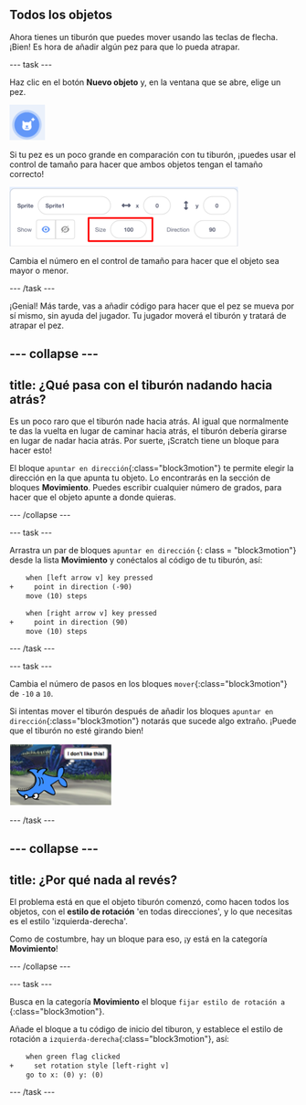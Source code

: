 ## Todos los objetos

Ahora tienes un tiburón que puedes mover usando las teclas de flecha. ¡Bien! Es hora de añadir algún pez para que lo pueda atrapar.

\--- task \---

Haz clic en el botón **Nuevo objeto** y, en la ventana que se abre, elige un pez.

![El botón de Elige un objeto](images/spritesNewFromLibrary.png)

Si tu pez es un poco grande en comparación con tu tiburón, ¡puedes usar el control de tamaño para hacer que ambos objetos tengan el tamaño correcto!

![Control de tamaño del objeto](images/sprites2.png)

Cambia el número en el control de tamaño para hacer que el objeto sea mayor o menor.

\--- /task \---

¡Genial! Más tarde, vas a añadir código para hacer que el pez se mueva por sí mismo, sin ayuda del jugador. Tu jugador moverá el tiburón y tratará de atrapar el pez.

## \--- collapse \---

## title: ¿Qué pasa con el tiburón nadando hacia atrás?

Es un poco raro que el tiburón nade hacia atrás. Al igual que normalmente te das la vuelta en lugar de caminar hacia atrás, el tiburón debería girarse en lugar de nadar hacia atrás. Por suerte, ¡Scratch tiene un bloque para hacer esto!

El bloque `apuntar en dirección`{:class="block3motion"} te permite elegir la dirección en la que apunta tu objeto. Lo encontrarás en la sección de bloques **Movimiento**. Puedes escribir cualquier número de grados, para hacer que el objeto apunte a donde quieras.

\--- /collapse \---

\--- task \---

Arrastra un par de bloques `apuntar en dirección` {: class = "block3motion"} desde la lista **Movimiento** y conéctalos al código de tu tiburón, así:

```blocks3
    when [left arrow v] key pressed
+     point in direction (-90)
    move (10) steps
```

```blocks3
    when [right arrow v] key pressed
+     point in direction (90)
    move (10) steps
```

\--- /task \---

\--- task \---

Cambia el número de pasos en los bloques `mover`{:class="block3motion"} de `-10` a `10`.

Si intentas mover el tiburón después de añadir los bloques `apuntar en dirección`{:class="block3motion"} notarás que sucede algo extraño. ¡Puede que el tiburón no esté girando bien!

![Tiburón al revés](images/spritesUpsideDown.png)

\--- /task \---

## \--- collapse \---

## title: ¿Por qué nada al revés?

El problema está en que el objeto tiburón comenzó, como hacen todos los objetos, con el **estilo de rotación** 'en todas direcciones', y lo que necesitas es el estilo 'izquierda-derecha'.

Como de costumbre, hay un bloque para eso, ¡y está en la categoría **Movimiento**!

\--- /collapse \---

\--- task \---

Busca en la categoría **Movimiento** el bloque `fijar estilo de rotación a` {:class="block3motion"}.

Añade el bloque a tu código de inicio del tiburon, y establece el estilo de rotación a `izquierda-derecha`{:class="block3motion"}, así:

```blocks3
    when green flag clicked
+     set rotation style [left-right v]
    go to x: (0) y: (0)
```

\--- /task \---